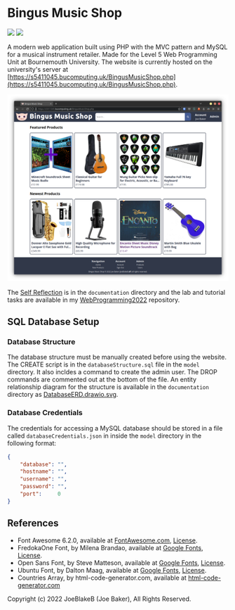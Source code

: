 # Bingus Music Shop

![](https://img.shields.io/badge/Lines_of_PHP-3883-blue)
![](https://img.shields.io/badge/Total_Lines_of_Code-5226-blue)

A modern web application built using PHP with the MVC pattern and MySQL for a musical instrument retailer. Made for the Level 5 Web Programming Unit at Bournemouth University. The website is currently hosted on the university's server at [https://s5411045.bucomputing.uk/BingusMusicShop.php](https://s5411045.bucomputing.uk/BingusMusicShop.php).

![Example Screenshot](https://github.com/joeblakeb/BingusMusicShop/blob/main/documentation/Screenshot.png?raw=true)

The [Self Reflection](https://github.com/JoeBlakeB/BingusMusicShop/blob/main/documentation/Self-Reflection.md) is in the `documentation` directory and the lab and tutorial tasks are available in my [WebProgramming2022](https://github.com/JoeBlakeB/WebProgramming2022) repository. 

## SQL Database Setup

### Database Structure

The database structure must be manually created before using the website. The CREATE script is in the `databaseStructure.sql` file in the `model` directory. It also incldes a command to create the admin user. The DROP commands are commented out at the bottom of the file. An entity relationship diagram for the structure is available in the `documentation` directory as [DatabaseERD.drawio.svg](https://github.com/joeblakeb/BingusMusicShop/blob/main/documentation/DatabaseERD.drawio.svg?raw=true).

### Database Credentials

The credentials for accessing a MySQL database should be stored in a file called `databaseCredentials.json` in inside the `model` directory in the following format:

```json
{
    "database": "",
    "hostname": "",
    "username": "",
    "password": "",
    "port":     0
}
```

## References
  - Font Awesome 6.2.0, available at [FontAwesome.com](https://fontawesome.com/), [License](https://github.com/JoeBlakeB/BingusMusicShop/blob/main/static/fontawesome/LICENSE.txt).
  - FredokaOne Font, by Milena Brandao, available at [Google Fonts](https://fonts.google.com/specimen/Fredoka+One), [License](https://github.com/JoeBlakeB/BingusMusicShop/blob/main/static/fonts/FredokaOne.txt).
  - Open Sans Font, by Steve Matteson, available at [Google Fonts](https://fonts.google.com/specimen/Open+Sans), [License](https://github.com/JoeBlakeB/BingusMusicShop/blob/main/static/fonts/OpenSans.txt).
  - Ubuntu Font, by Dalton Maag, available at [Google Fonts](https://fonts.google.com/specimen/Ubuntu), [License](https://github.com/JoeBlakeB/BingusMusicShop/blob/main/static/fonts/UbuntuBold.txt).
  - Countries Array, by html-code-generator.com, available at [html-code-generator.com](https://www.html-code-generator.com/php/array/country-names)

Copyright (c) 2022 JoeBlakeB (Joe Baker), All Rights Reserved.